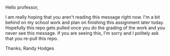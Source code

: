 Hello professor,

I am really hoping that you aren't reading this message right now. I'm a bit behind on my school work and plan on finishing this assignment later today. Hopefully this repo gets pulled once you do the grading of the work and you never see this message. If you are seeing this, I'm sorry and I politely ask that you re-pull this repo.

Thanks,
Randy Hodges